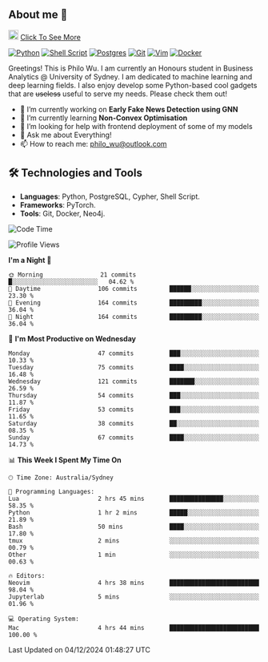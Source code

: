 ## About me 🤗

<a href="#"><img src="https://media.giphy.com/media/hvRJCLFzcasrR4ia7z/giphy.gif" width="20px" height="20px"></a> [Click To See More](https://codeboyphilo.github.io)

[![Python](https://img.shields.io/badge/python-3670A0?style=for-the-badge&logo=python&logoColor=ffdd54)](#)
[![Shell Script](https://img.shields.io/badge/shell_script-%23121011.svg?style=for-the-badge&logo=gnu-bash&logoColor=white)](#)
[![Postgres](https://img.shields.io/badge/postgres-%23316192.svg?style=for-the-badge&logo=postgresql&logoColor=white)](#)
[![Git](https://img.shields.io/badge/git-%23F05033.svg?style=for-the-badge&logo=git&logoColor=white)](#)
[![Vim](https://img.shields.io/badge/VIM-%2311AB00.svg?style=for-the-badge&logo=vim&logoColor=white)](#)
[![Docker](https://img.shields.io/badge/docker-%230db7ed.svg?style=for-the-badge&logo=docker&logoColor=white)](#)

Greetings! This is Philo Wu. I am currently an Honours student in Business Analytics \@ University of Sydney. I am dedicated to machine learning and deep learning fields. I also enjoy develop some Python-based cool gadgets that are ~~useless~~ useful to serve my needs. Please check them out!

- 🔭 I’m currently working on **Early Fake News Detection using GNN**
- 🌱 I’m currently learning **Non-Convex Optimisation**
- 🤔 I’m looking for help with frontend deployment of some of my models
- 💬 Ask me about Everything!
- 📫 How to reach me: philo_wu@outlook.com

## 🛠 Technologies and Tools
- **Languages**: Python, PostgreSQL, Cypher, Shell Script.
- **Frameworks**: PyTorch.
- **Tools**: Git, Docker, Neo4j.

<!--START_SECTION:waka-->
![Code Time](http://img.shields.io/badge/Code%20Time-619%20hrs%2040%20mins-blue)

![Profile Views](http://img.shields.io/badge/Profile%20Views-0-blue)

**I'm a Night 🦉** 

```text
🌞 Morning                21 commits          █░░░░░░░░░░░░░░░░░░░░░░░░   04.62 % 
🌆 Daytime                106 commits         ██████░░░░░░░░░░░░░░░░░░░   23.30 % 
🌃 Evening                164 commits         █████████░░░░░░░░░░░░░░░░   36.04 % 
🌙 Night                  164 commits         █████████░░░░░░░░░░░░░░░░   36.04 % 
```
📅 **I'm Most Productive on Wednesday** 

```text
Monday                   47 commits          ███░░░░░░░░░░░░░░░░░░░░░░   10.33 % 
Tuesday                  75 commits          ████░░░░░░░░░░░░░░░░░░░░░   16.48 % 
Wednesday                121 commits         ███████░░░░░░░░░░░░░░░░░░   26.59 % 
Thursday                 54 commits          ███░░░░░░░░░░░░░░░░░░░░░░   11.87 % 
Friday                   53 commits          ███░░░░░░░░░░░░░░░░░░░░░░   11.65 % 
Saturday                 38 commits          ██░░░░░░░░░░░░░░░░░░░░░░░   08.35 % 
Sunday                   67 commits          ████░░░░░░░░░░░░░░░░░░░░░   14.73 % 
```


📊 **This Week I Spent My Time On** 

```text
🕑︎ Time Zone: Australia/Sydney

💬 Programming Languages: 
Lua                      2 hrs 45 mins       ███████████████░░░░░░░░░░   58.35 % 
Python                   1 hr 2 mins         █████░░░░░░░░░░░░░░░░░░░░   21.89 % 
Bash                     50 mins             ████░░░░░░░░░░░░░░░░░░░░░   17.80 % 
tmux                     2 mins              ░░░░░░░░░░░░░░░░░░░░░░░░░   00.79 % 
Other                    1 min               ░░░░░░░░░░░░░░░░░░░░░░░░░   00.63 % 

🔥 Editors: 
Neovim                   4 hrs 38 mins       █████████████████████████   98.04 % 
Jupyterlab               5 mins              ░░░░░░░░░░░░░░░░░░░░░░░░░   01.96 % 

💻 Operating System: 
Mac                      4 hrs 44 mins       █████████████████████████   100.00 % 
```


 Last Updated on 04/12/2024 01:48:27 UTC
<!--END_SECTION:waka-->
